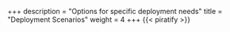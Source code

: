 +++
description = "Options for specific deployment needs"
title = "Deployment Scenarios"
weight = 4
+++
{{< piratify >}}